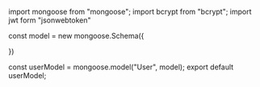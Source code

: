import mongoose from "mongoose";
import bcrypt from "bcrypt";
import jwt form "jsonwebtoken"

const model = new   mongoose.Schema({

})

const userModel = mongoose.model("User", model);
export default userModel;